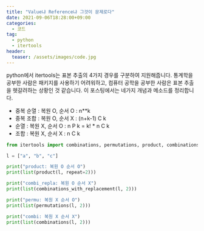 ```yaml
---
title: "Value냐 Reference냐 그것이 문제로다"
date: 2021-09-06T18:28:00+09:00
categories:
  - 코드
tag:
  - python 
  - itertools
header:
  teaser: /assets/images/code.jpg
---
```

python에서 itertools는 표본 추출의 4가지 경우를 구분하여 지원해줍니다. 통계학을 공부한 사람은 패키지를 사용하기 어려워하고, 컴퓨터 공학을 공부한 사람은 표본 추출을 헷갈려하는 상황인 것 같습니다. 이 포스팅에서는 네가지 개념과 메소드를 정리합니다.

* 중복 순열 : 복원 O, 순서 O : n**k
* 중복 조합 : 복원 O, 순서 X : (n+k-1) C k
* 순열 : 복원 X, 순서 O : n P k = k! * n C k
* 조합 : 복원 X, 순서 X : n C k

```python
from itertools import combinations, permutations, product, combinations_with_replacement

l = ["a", "b", "c"]

print("product: 복원 O 순서 O")
print(list(product(l, repeat=2)))

print("combi_repla: 복원 O 순서 X")
print(list(combinations_with_replacement(l, 2)))

print("permu: 복원 X 순서 O")
print(list(permutations(l, 2)))

print("combi: 복원 X 순서 X")
print(list(combinations(l, 2)))
```